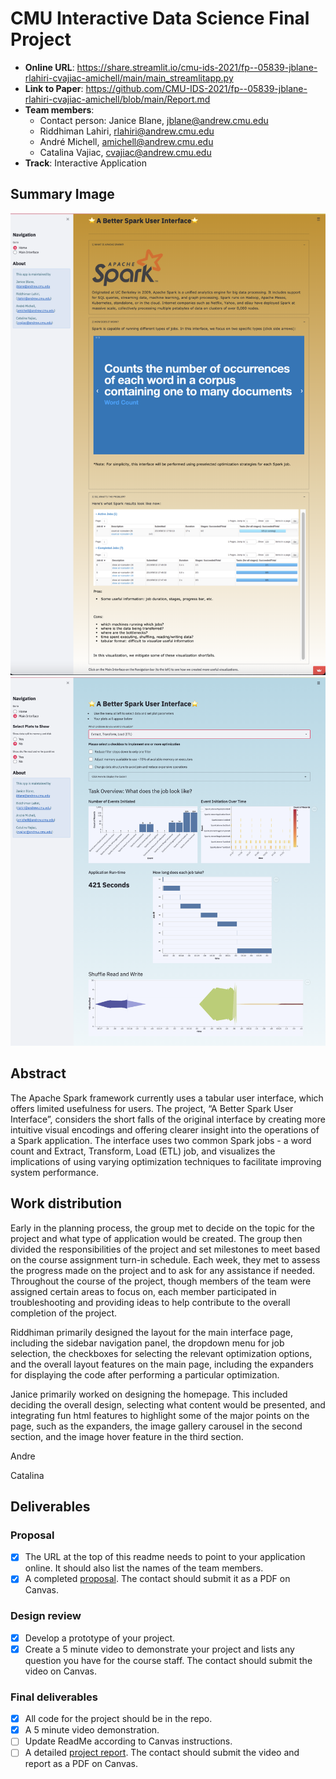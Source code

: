 # CMU Interactive Data Science Final Project

* **Online URL**:  https://share.streamlit.io/cmu-ids-2021/fp--05839-jblane-rlahiri-cvajiac-amichell/main/main_streamlitapp.py
* **Link to Paper**:  https://github.com/CMU-IDS-2021/fp--05839-jblane-rlahiri-cvajiac-amichell/blob/main/Report.md
* **Team members**:
  * Contact person: Janice Blane, jblane@andrew.cmu.edu
  * Riddhiman Lahiri, rlahiri@andrew.cmu.edu
  * André Michell, amichell@andrew.cmu.edu
  * Catalina Vajiac, cvajiac@andrew.cmu.edu
* **Track**: Interactive Application

## Summary Image
![Introduction Home Page](image_home.png)
![Main Interface Page](image_main.png)
## Abstract

The Apache Spark framework currently uses a tabular user interface, which offers limited usefulness for users. The project, “A Better Spark User Interface”, considers the short falls of the original interface by creating more intuitive visual encodings and offering clearer insight into the operations of a Spark application. The interface uses two common Spark jobs - a word count and Extract, Transform, Load (ETL) job, and visualizes the implications of using varying optimization techniques to facilitate improving system performance.

## Work distribution

Early in the planning process, the group met to decide on the topic for the project and what type of application would be created. The group then divided the responsibilities of the project and set milestones to meet based on the course assignment turn-in schedule. Each week, they met to assess the progress made on the project and to ask for any assistance if needed. Throughout the course of the project, though members of the team were assigned certain areas to focus on, each member participated in troubleshooting and providing ideas to help contribute to the overall completion of the project.

Riddhiman primarily designed the layout for the main interface page, including the sidebar navigation panel, the dropdown menu for job selection, the checkboxes for selecting the relevant optimization options, and the overall layout features on the main page, including the expanders for displaying the code after performing a particular optimization. 

Janice primarily worked on designing the homepage. This included deciding the overall design, selecting what content would be presented, and integrating fun html features to highlight some of the major points on the page, such as the expanders, the image gallery carousel in the second section, and the image hover feature in the third section.

Andre

Catalina

## Deliverables

### Proposal

- [X] The URL at the top of this readme needs to point to your application online. It should also list the names of the team members.
- [X] A completed [proposal](Proposal.md). The contact should submit it as a PDF on Canvas.

### Design review

- [X] Develop a prototype of your project.
- [X] Create a 5 minute video to demonstrate your project and lists any question you have for the course staff. The contact should submit the video on Canvas.

### Final deliverables

- [X] All code for the project should be in the repo.
- [X] A 5 minute video demonstration.
- [ ] Update ReadMe according to Canvas instructions.
- [ ] A detailed [project report](Report.md). The contact should submit the video and report as a PDF on Canvas.
